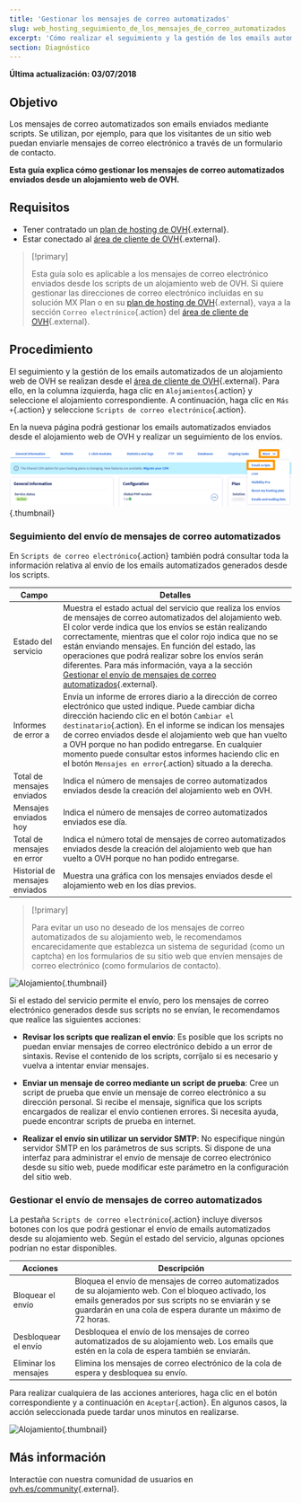 ```yaml
---
title: 'Gestionar los mensajes de correo automatizados'
slug: web_hosting_seguimiento_de_los_mensajes_de_correo_automatizados
excerpt: 'Cómo realizar el seguimiento y la gestión de los emails automatizados enviados desde un alojamiento web de OVH'
section: Diagnóstico
---
```


**Última actualización: 03/07/2018**

## Objetivo

Los mensajes de correo automatizados son emails enviados mediante scripts. Se utilizan, por ejemplo, para que los visitantes de un sitio web puedan enviarle mensajes de correo electrónico a través de un formulario de contacto.

**Esta guía explica cómo gestionar los mensajes de correo automatizados enviados desde un alojamiento web de OVH.**

## Requisitos

- Tener contratado un [plan de hosting de OVH](https://www.ovh.es/hosting/){.external}.
- Estar conectado al [área de cliente de OVH](https://www.ovh.com/auth/?action=gotomanager&from=https://www.ovh.es/&ovhSubsidiary=es){.external}.

> [!primary]
>
> Esta guía solo es aplicable a los mensajes de correo electrónico enviados desde los scripts de un alojamiento web de OVH. Si quiere gestionar las direcciones de correo electrónico incluidas en su solución MX Plan o en su [plan de hosting de OVH](https://www.ovh.es/hosting/){.external}, vaya a la sección `Correo electrónico`{.action} del [área de cliente de OVH](https://www.ovh.com/auth/?action=gotomanager&from=https://www.ovh.es/&ovhSubsidiary=es){.external}.
>

## Procedimiento

El seguimiento y la gestión de los emails automatizados de un alojamiento web de OVH se realizan desde el [área de cliente de OVH](https://www.ovh.com/auth/?action=gotomanager&from=https://www.ovh.es/&ovhSubsidiary=es){.external}. Para ello, en la columna izquierda, haga clic en `Alojamientos`{.action} y seleccione el alojamiento correspondiente. A continuación, haga clic en `Más +`{.action} y seleccione `Scripts de correo electrónico`{.action}.

En la nueva página podrá gestionar los emails automatizados enviados desde el alojamiento web de OVH y realizar un seguimiento de los envíos.

![Alojamiento](images/monitoring-automatic-emails-step1.png){.thumbnail}

### Seguimiento del envío de mensajes de correo automatizados

En `Scripts de correo electrónico`{.action} también podrá consultar toda la información relativa al envío de los emails automatizados generados desde los scripts.

|Campo|Detalles|
|---|---|
|Estado del servicio|Muestra el estado actual del servicio que realiza los envíos de mensajes de correo automatizados del alojamiento web. El color verde indica que los envíos se están realizando correctamente, mientras que el color rojo indica que no se están enviando mensajes. En función del estado, las operaciones que podrá realizar sobre los envíos serán diferentes. Para más información, vaya a la sección [Gestionar el envío de mensajes de correo automatizados](https://docs.ovh.com/es/hosting/web_hosting_seguimiento_de_los_mensajes_de_correo_automatizados/#gestionar-el-envio-de-mensajes-de-correo-automatizados){.external}.|
|Informes de error a|Envía un informe de errores diario a la dirección de correo electrónico que usted indique. Puede cambiar dicha dirección haciendo clic en el botón `Cambiar el destinatario`{.action}. En el informe se indican los mensajes de correo enviados desde el alojamiento web que han vuelto a OVH porque no han podido entregarse. En cualquier momento puede consultar estos informes haciendo clic en el botón `Mensajes en error`{.action} situado a la derecha. |
|Total de mensajes enviados|Indica el número de mensajes de correo automatizados enviados desde la creación del alojamiento web en OVH.|
|Mensajes enviados hoy|Indica el número de mensajes de correo automatizados enviados ese día.|
|Total de mensajes en error|Indica el número total de mensajes de correo automatizados enviados desde la creación del alojamiento web que han vuelto a OVH porque no han podido entregarse.|
|Historial de mensajes enviados|Muestra una gráfica con los mensajes enviados desde el alojamiento web en los días previos.|

> [!primary]
>
> Para evitar un uso no deseado de los mensajes de correo automatizados de su alojamiento web, le recomendamos encarecidamente que establezca un sistema de seguridad (como un captcha) en los formularios de su sitio web que envíen mensajes de correo electrónico (como formularios de contacto).
>

![Alojamiento](images/monitoring-automatic-emails-step2.png){.thumbnail}

Si el estado del servicio permite el envío, pero los mensajes de correo electrónico generados desde sus scripts no se envían, le recomendamos que realice las siguientes acciones:

- **Revisar los scripts que realizan el envío**: Es posible que los scripts no puedan enviar mensajes de correo electrónico debido a un error de sintaxis. Revise el contenido de los scripts, corríjalo si es necesario y vuelva a intentar enviar mensajes.

- **Enviar un mensaje de correo mediante un script de prueba**: Cree un script de prueba que envíe un mensaje de correo electrónico a su dirección personal. Si recibe el mensaje, significa que los scripts encargados de realizar el envío contienen errores. Si necesita ayuda, puede encontrar scripts de prueba en internet.

- **Realizar el envío sin utilizar un servidor SMTP**: No especifique ningún servidor SMTP en los parámetros de sus scripts. Si dispone de una interfaz para administrar el envío de mensaje de correo electrónico desde su sitio web, puede modificar este parámetro en la configuración del sitio web.

### Gestionar el envío de mensajes de correo automatizados

La pestaña `Scripts de correo electrónico`{.action} incluye diversos botones con los que podrá gestionar el envío de emails automatizados desde su alojamiento web. Según el estado del servicio, algunas opciones podrían no estar disponibles.

|Acciones|Descripción|
|---|---|
|Bloquear el envío|Bloquea el envío de mensajes de correo automatizados de su alojamiento web. Con el bloqueo activado, los emails generados por sus scripts no se enviarán y se guardarán en una cola de espera durante un máximo de 72 horas.|
|Desbloquear el envío|Desbloquea el envío de los mensajes de correo automatizados de su alojamiento web. Los emails que estén en la cola de espera también se enviarán.|
|Eliminar los mensajes|Elimina los mensajes de correo electrónico de la cola de espera y desbloquea su envío.|

Para realizar cualquiera de las acciones anteriores, haga clic en el botón correspondiente y a continuación en `Aceptar`{.action}. En algunos casos, la acción seleccionada puede tardar unos minutos en realizarse.

![Alojamiento](images/monitoring-automatic-emails-step3.png){.thumbnail}

## Más información

Interactúe con nuestra comunidad de usuarios en [ovh.es/community](https://www.ovh.es/community/){.external}.
